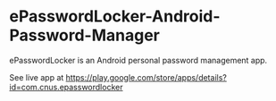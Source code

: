 ePasswordLocker-Android-Password-Manager
========================================

ePasswordLocker is an Android personal password management app.

See live app at https://play.google.com/store/apps/details?id=com.cnus.epasswordlocker
